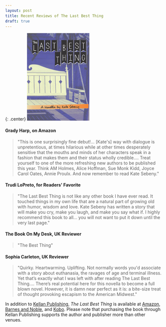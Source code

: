 ```yaml
---
layout: post
title: Recent Reviews of The Last Best Thing
draft: true
---
```

{: .center}
[![The Last Best Thing](https://raw.githubusercontent.com/KateSebeny/katesebeny.github.io/master/images/TheLastBestThing/TheLastBestThingFrontCover.jpg "The Last Best Thing")](http://kellanpublishing.3dcartstores.com/The-Last-Best-Thing_p_34.html?AffId=9)

#### Grady Harp, on Amazon
> "This is one surprisingly fine debut!...  [Kate's] way with dialogue is unpretentious, at times hilarious while at other times desperately sensitive that the mouths and minds of her characters speak in a fashion that makes them and their status wholly credible…. Treat yourself to one of the more refreshing new authors to be published this year. Think AM Holmes, Alice Hoffman, Sue Monk Kidd, Joyce Carol Oates, Annie Proulx. And now remember to read Kate Sebeny."

#### Trudi LoPreto, for Readers' Favorite
> "The Last Best Thing is not like any other book I have ever read. It touched things in my own life that are a natural part of growing old with humor, wisdom and love. Kate Sebeny has written a story that will make you cry, make you laugh, and make you say what if. I highly recommend this book to all… you will not want to put it down until the very last page."

#### The Book On My Desk, UK Reviewer
> "The Best Thing"

#### Sophia Carleton, UK Reviewer
> "Quirky. Heartwarming. Uplifting. Not normally words you'd associate with a story about euthanasia, the ravages of age and terminal illness. Yet that’s exactly what I was left with after reading The Last Best Thing…. There’s real potential here for this novella to become a full blown novel. However, it is damn near perfect as it is: a bite-size treat of thought provoking escapism to the American Midwest."

In addition to [Kellan Publishing](http://kellanpublishing.3dcartstores.com/The-Last-Best-Thing_p_34.html?AffId=9), *The Last Best Thing* is available at [Amazon](http://www.amazon.com/dp/B00WQ4OT2S), [Barnes and Noble](http://www.barnesandnoble.com/w/the-last-best-thing-kate-sebeny/1121813215?ean=9781511681001), and [Kobo](https://store.kobobooks.com/en-US/ebook/the-last-best-thing). Please note that purchasing the book through Kellan Publishing supports the author and publisher more than other venues.